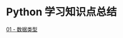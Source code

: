 # Python 学习知识点总结

[01 - 数据类型](https://github.com/yantaolu/python-docs/blob/master/01%20-%20%E6%95%B0%E6%8D%AE%E7%B1%BB%E5%9E%8B.md)